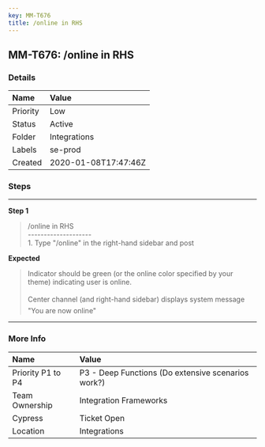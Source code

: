 ```yaml
---
key: MM-T676
title: /online in RHS
---
```


## MM-T676: /online in RHS

### Details

| Name     | Value                |
| :------- | :------------------- |
| Priority | Low                  |
| Status   | Active               |
| Folder   | Integrations         |
| Labels   | se-prod              |
| Created  | 2020-01-08T17:47:46Z |

### Steps

<hr/>

**Step 1**

> <article>/online in RHS<br />--------------------<br />1. Type &quot;/online&quot; in the right-hand sidebar and post</article>

**Expected**

> <article>Indicator should be green (or the online color specified by your theme) indicating user is online.<br /><br />&#x7f;Center channel (and right-hand sidebar) displays system message &quot;You are now online&quot;</article>

<hr/>

### More Info

| Name              | Value                                              |
| :---------------- | :------------------------------------------------- |
| Priority P1 to P4 | P3 - Deep Functions (Do extensive scenarios work?) |
| Team Ownership    | Integration Frameworks                             |
| Cypress           | Ticket Open                                        |
| Location          | Integrations                                       |
